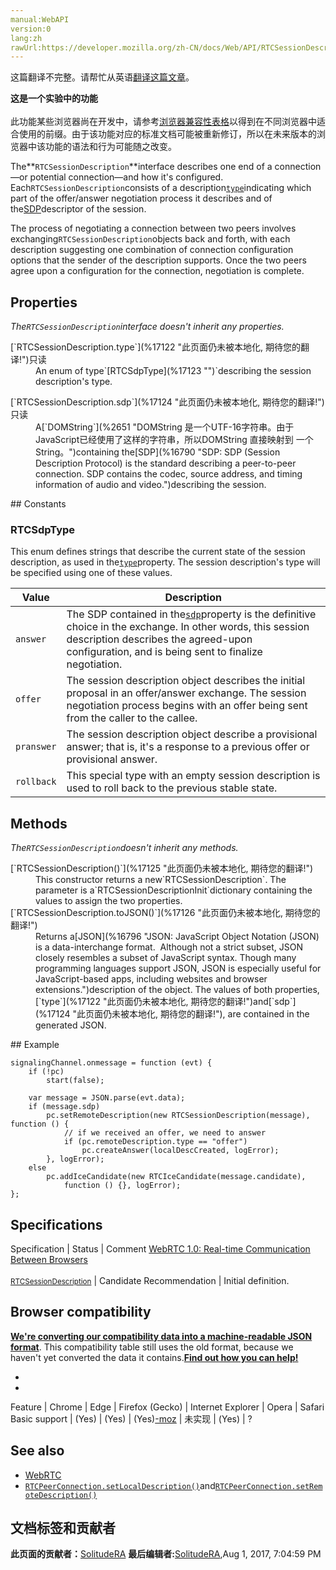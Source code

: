 ```yaml
---
manual:WebAPI
version:0
lang:zh
rawUrl:https://developer.mozilla.org/zh-CN/docs/Web/API/RTCSessionDescription
---
```




这篇翻译不完整。请帮忙从英语[翻译这篇文章](%17120 "")。






**这是一个实验中的功能**<br></br>此功能某些浏览器尚在开发中，请参考[浏览器兼容性表格](%17121 "")以得到在不同浏览器中适合使用的前缀。由于该功能对应的标准文档可能被重新修订，所以在未来版本的浏览器中该功能的语法和行为可能随之改变。




The**`RTCSessionDescription`**interface describes one end of a connection—or potential connection—and how it&#39;s configured. Each`RTCSessionDescription`consists of a description[`type`](%17122 "此页面仍未被本地化, 期待您的翻译!")indicating which part of the offer/answer negotiation process it describes and of the[SDP](%16790 "SDP: SDP (Session Description Protocol) is the standard describing a peer-to-peer connection. SDP contains the codec, source address, and timing information of audio and video.")descriptor of the session.



The process of negotiating a connection between two peers involves exchanging`RTCSessionDescription`objects back and forth, with each description suggesting one combination of connection configuration options that the sender of the description supports. Once the two peers agree upon a configuration for the connection, negotiation is complete.


## Properties<a name="Properties"></a>


<em>The`RTCSessionDescription`interface doesn&#39;t inherit any properties.</em>

<dl><dt>[`RTCSessionDescription.type`](%17122 "此页面仍未被本地化, 期待您的翻译!")只读</dt><dd>An enum of type`[RTCSdpType](%17123 "")`describing the session description&#39;s type.</dd></dl><dl><dt>[`RTCSessionDescription.sdp`](%17124 "此页面仍未被本地化, 期待您的翻译!")只读</dt><dd>A[`DOMString`](%2651 "DOMString 是一个UTF-16字符串。由于JavaScript已经使用了这样的字符串，所以DOMString 直接映射到 一个String。")containing the[SDP](%16790 "SDP: SDP (Session Description Protocol) is the standard describing a peer-to-peer connection. SDP contains the codec, source address, and timing information of audio and video.")describing the session.</dd></dl>
## Constants<a name="Constants"></a>

### RTCSdpType<a name="RTCSdpType"></a>


This enum defines strings that describe the current state of the session description, as used in the[`type`](%17122 "此页面仍未被本地化, 期待您的翻译!")property. The session description&#39;s type will be specified using one of these values.

Value | Description 
 ---  |  ---  | 
`answer` | The SDP contained in the[`sdp`](%17124 "此页面仍未被本地化, 期待您的翻译!")property is the definitive choice in the exchange. In other words, this session description describes the agreed-upon configuration, and is being sent to finalize negotiation. 
`offer` | The session description object describes the initial proposal in an offer/answer exchange. The session negotiation process begins with an offer being sent from the caller to the callee. 
`pranswer` | The session description object describe a provisional answer; that is, it&#39;s a response to a previous offer or provisional answer. 
`rollback` | This special type with an empty session description is used to roll back to the previous stable state. 


## Methods<a name="Methods"></a>


<em>The`RTCSessionDescription`doesn&#39;t inherit any methods.</em>

<dl><dt>[`RTCSessionDescription()`](%17125 "此页面仍未被本地化, 期待您的翻译!")<i></i></dt><dd>This constructor returns a new`RTCSessionDescription`. The parameter is a`RTCSessionDescriptionInit`dictionary containing the values to assign the two properties.</dd><dt>[`RTCSessionDescription.toJSON()`](%17126 "此页面仍未被本地化, 期待您的翻译!")</dt><dd>Returns a[JSON](%16796 "JSON: JavaScript Object Notation (JSON) is a data-interchange format.  Although not a strict subset, JSON closely resembles a subset of JavaScript syntax. Though many programming languages support JSON, JSON is especially useful for JavaScript-based apps, including websites and browser extensions.")description of the object. The values of both properties,[`type`](%17122 "此页面仍未被本地化, 期待您的翻译!")and[`sdp`](%17124 "此页面仍未被本地化, 期待您的翻译!"), are contained in the generated JSON.</dd></dl>
## Example<a name="Example"></a>

```
signalingChannel.onmessage = function (evt) {
    if (!pc)
        start(false);

    var message = JSON.parse(evt.data);
    if (message.sdp)
        pc.setRemoteDescription(new RTCSessionDescription(message), function () {
            // if we received an offer, we need to answer
            if (pc.remoteDescription.type == "offer")
                pc.createAnswer(localDescCreated, logError);
        }, logError);
    else
        pc.addIceCandidate(new RTCIceCandidate(message.candidate),
            function () {}, logError);
};
```

## Specifications<a name="Specifications"></a>
Specification | Status | Comment 
[WebRTC 1.0: Real-time Communication Between Browsers<br></br><small>RTCSessionDescription</small>](%17127 "") | Candidate Recommendation | Initial definition. 


## Browser compatibility<a name="Browser_compatibility"></a>


**[We&#39;re converting our compatibility data into a machine-readable JSON format](%3344 "")**. This compatibility table still uses the old format, because we haven&#39;t yet converted the data it contains.**[Find out how you can help!](%3392 "")**


* 
* 
Feature | Chrome | Edge | Firefox (Gecko) | Internet Explorer | Opera | Safari 
Basic support | (Yes) | (Yes) | (Yes)[-moz](%3568 "The name of this feature is prefixed with '-moz' as this browser considers it experimental") | 未实现 | (Yes) | ? 




## See also<a name="See_also"></a>

* [WebRTC](%14998 "/en-US/docs/CSS/Using_CSS_animations")
* [`RTCPeerConnection.setLocalDescription()`](%16689 "此页面仍未被本地化, 期待您的翻译!")and[`RTCPeerConnection.setRemoteDescription()`](%16887 "RTCPeerConnection.setRemoteDescription() 方法改变与连接相关的描述，该描述主要是描述有些关于连接的属性，例如对端使用的解码器。 连接受此更改影响，并且必须能够支持旧的和新的描述。 方法带三个参数，RTCSessionDescription 对象用于设置，然后是更改成功的回调方法，一个是更改失败的回调方法。")



## 文档标签和贡献者
**此页面的贡献者：**[SolitudeRA](%14392 "")
**最后编辑者:**[SolitudeRA](%14392 ""),<time>Aug 1, 2017, 7:04:59 PM</time>


